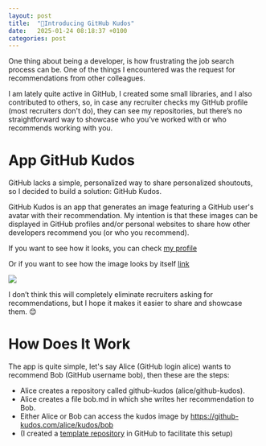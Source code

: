 ```yaml
---
layout: post
title:  "🙌Introducing GitHub Kudos"
date:   2025-01-24 08:18:37 +0100
categories: post
---
```


One thing about being a developer, is how frustrating the job search process can be. One of the things I encountered was the request for recommendations from other colleagues.

I am lately quite active in GitHub, I created some small libraries, and I also contributed to others, so, in case any recruiter checks my GitHub profile (most recruiters don't do), they can see my repositories, but there’s no straightforward way to showcase who you’ve worked with or who recommends working with you.

# App GitHub Kudos
GitHub lacks a simple, personalized way to share personalized shoutouts, so I decided to build a solution: GitHub Kudos.

GitHub Kudos is an app that generates an image featuring a GitHub user's avatar with their recommendation. My intention is that these images can be displayed in GitHub profiles and/or personal websites to share how other developers recommend you (or who you recommend).

If you want to see how it looks, you can check [my profile](https://github.com/manuelarte#-people-i-recommend)

Or if you want to see how the image looks by itself [link](https://github-kudos.com/manuelarte/kudos/octocat)

![](https://github-kudos.com/manuelarte/kudos/octocat)


I don’t think this will completely eliminate recruiters asking for recommendations, but I hope it makes it easier to share and showcase them. 😊

# How Does It Work

The app is quite simple, let's say Alice (GitHub login alice) wants to recommend Bob (GitHub username bob), then these are the steps:

+ Alice creates a repository called github-kudos (alice/github-kudos).
+ Alice creates a file bob.md in which she writes her recommendation to Bob.
+ Either Alice or Bob can access the kudos image by https://github-kudos.com/alice/kudos/bob
+ (I created a [template repository](https://github.com/manuelarte/github-kudos-template) in GitHub to facilitate this setup)